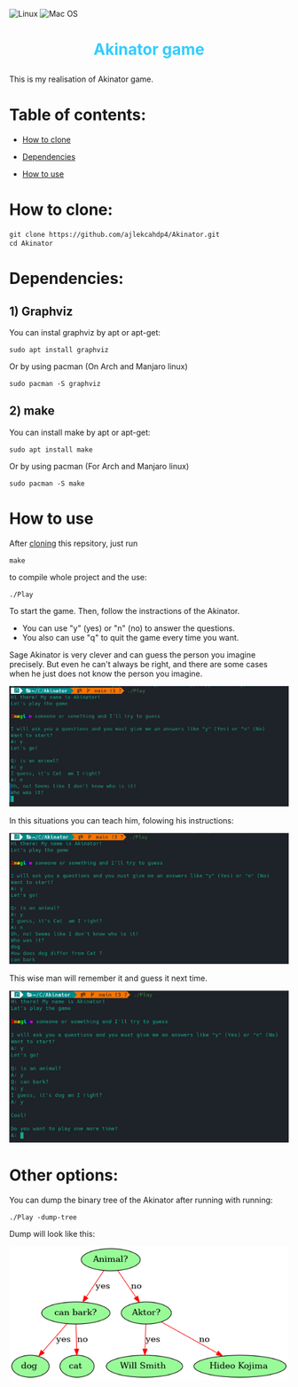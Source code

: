 ![Linux](https://img.shields.io/badge/Linux-FCC624?style=for-the-badge&logo=linux&logoColor=black)
![Mac OS](https://img.shields.io/badge/mac%20os-000000?style=for-the-badge&logo=macos&logoColor=F0F0F0)
# <p align = "center"><font color = "#33ccff">Akinator game</font></p>
This is my realisation of Akinator game.

# Table of contents:
- [How to clone](#how-to-clone)

- [Dependencies](#dependencies)

- [How to use](#how-to-use)

# How to clone:
```
git clone https://github.com/ajlekcahdp4/Akinator.git
cd Akinator
```

# Dependencies:
## 1) Graphviz

You can instal graphviz by apt or apt-get:
```
sudo apt install graphviz
```
Or by using pacman (On Arch and Manjaro linux)
```
sudo pacman -S graphviz
```

## 2) make
You can install make by apt or apt-get:
```
sudo apt install make
```
Or by using pacman (For Arch and Manjaro linux)
```
sudo pacman -S make
```
# How to use

After [cloning](#how-to-clone) this repsitory, just run
```
make
```
to compile whole project and the use:
```
./Play
```
To start the game.
Then, follow the instractions of the Akinator.
- You can use "y" (yes) or "n" (no) to answer the questions.
- You also can use "q" to quit the game every time you want.

Sage Akinator is very clever and can guess the person you imagine precisely. But even he can't always be right, and there are some cases when he just does not know the person you imagine.
<p align="center">
<img src="https://github.com/ajlekcahdp4/Akinator/blob/main/examples/1.png">
</p>

In this situations you can teach him, folowing his instructions:
<p align="center">
<img src="https://github.com/ajlekcahdp4/Akinator/blob/main/examples/2.png">
</p>
This wise man will remember it and guess it next time.
<p align="center">
<img src="https://github.com/ajlekcahdp4/Akinator/blob/main/examples/3.png">
</p>

# Other options:
You can dump the binary tree of the Akinator after running with running:
```
./Play -dump-tree
```
Dump will look like this:
<p align="center">
<img src="https://github.com/ajlekcahdp4/Akinator/blob/main/examples/dump.png">
</p>